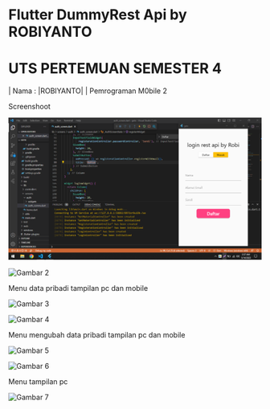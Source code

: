 # Flutter DummyRest Api by ROBIYANTO
# UTS PERTEMUAN SEMESTER 4

| Nama : |ROBIYANTO|                  |
Pemrograman M0bile 2 




<p>Screenshoot</P>

![Gambar 1](gambar/g1.png)

![Gambar 2](screenshoot/2.JPG)

<p>Menu data pribadi tampilan pc dan mobile</P>

![Gambar 3](screenshoot/3.JPG)

![Gambar 4](screenshoot/4.JPG)

<p>Menu mengubah data pribadi tampilan pc dan mobile</P>

![Gambar 5](screenshoot/5.JPG)

![Gambar 6](screenshoot/6.JPG)

<p>Menu tampilan pc</P>

![Gambar 7](screenshoot/7.JPG)
